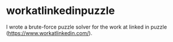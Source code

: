 # workatlinkedinpuzzle

I wrote a brute-force puzzle solver for the work at linked in puzzle (https://www.workatlinkedin.com/).

